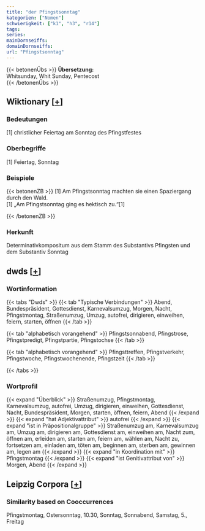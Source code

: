 ```yaml
---
title: "der Pfingstsonntag"
kategorien: ["Nomen"]
schwierigkeit: ["k1", "h3", "r14"]
tags:
series:
mainDornseiffs:
domainDornseiffs:
url: "Pfingstsonntag"
---
```


{{< betonenÜbs >}}
**Übersetzung:**  
Whitsunday, Whit Sunday, Pentecost  
{{< /betonenÜbs >}}

## Wiktionary [[+](https://de.wiktionary.org/wiki/Pfingstsonntag)]

### Bedeutungen
[1] christlicher Feiertag am Sonntag des Pfingstfestes  

### Oberbegriffe
[1] Feiertag, Sonntag  

### Beispiele
{{< betonenZB >}}
[1] Am Pfingstsonntag machten sie einen Spaziergang durch den Wald.  
[1] „Am Pfingstsonntag ging es hektisch zu.“[1]  

{{< /betonenZB >}}
### Herkunft
Determinativkompositum aus dem Stamm des Substantivs Pfingsten und dem Substantiv Sonntag  



## dwds [[+](https://www.dwds.de/wb/Pfingstsonntag)]

### Wortinformation
{{< tabs "Dwds" >}}
{{< tab "Typische Verbindungen" >}}
Abend, Bundespräsident, Gottesdienst, Karnevalsumzug, Morgen, Nacht, Pfingstmontag, Straßenumzug, Umzug, autofrei, dirigieren, einweihen, feiern, starten, öffnen
{{< /tab >}}

{{< tab "alphabetisch vorangehend" >}}
Pfingstsonnabend, Pfingstrose, Pfingstpredigt, Pfingstpartie, Pfingstochse
{{< /tab >}}

{{< tab "alphabetisch vorangehend" >}}
Pfingsttreffen, Pfingstverkehr, Pfingstwoche, Pfingstwochenende, Pfingstzeit
{{< /tab >}}

{{< /tabs >}}

### Wortprofil
{{< expand "Überblick" >}} Straßenumzug, Pfingstmontag, Karnevalsumzug, autofrei, Umzug, dirigieren, einweihen, Gottesdienst, Nacht, Bundespräsident, Morgen, starten, öffnen, feiern, Abend {{< /expand >}}
{{< expand "hat Adjektivattribut" >}} autofrei {{< /expand >}}
{{< expand "ist in Präpositionalgruppe" >}} Straßenumzug am, Karnevalsumzug am, Umzug am, dirigieren am, Gottesdienst am, einweihen am, Nacht zum, öffnen am, erleiden am, starten am, feiern am, wählen am, Nacht zu, fortsetzen am, einladen am, töten am, beginnen am, sterben am, gewinnen am, legen am {{< /expand >}}
{{< expand "in Koordination mit" >}} Pfingstmontag {{< /expand >}}
{{< expand "ist Genitivattribut von" >}} Morgen, Abend {{< /expand >}}

## Leipzig Corpora [[+](https://corpora.uni-leipzig.de/en/res?word=Pfingstsonntag&corpusId=deu_newscrawl-public_2018)]


### Similarity based on Cooccurrences
Pfingstmontag, Ostersonntag, 10.30, Sonntag, Sonnabend, Samstag, 5., Freitag

